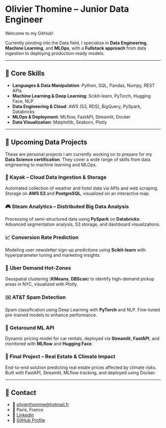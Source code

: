 # Olivier Thomine – Junior Data Engineer

Welcome to my GitHub!

Currently pivoting into the Data field, I specialize in **Data Engineering**, **Machine Learning**, and **MLOps**, with a **Fullstack approach** from data ingestion to deploying production-ready models.

---

## 🌟 Core Skills
- **Languages & Data Manipulation**: Python, SQL, Pandas, Numpy, REST APIs
- **Machine Learning & Deep Learning**: Scikit-learn, PyTorch, Hugging Face, NLP
- **Data Engineering & Cloud**: AWS (S3, RDS), BigQuery, PySpark, Databricks
- **MLOps & Deployment**: MLflow, FastAPI, Streamlit, Docker
- **Data Visualization**: Matplotlib, Seaborn, Plotly

---

## 🚀 Upcoming Data Projects

These are personal projects I am currently working on to prepare for my **Data Science certification**. They cover a wide range of skills from data engineering to machine learning and MLOps.

### 🌿 **Kayak** – Cloud Data Ingestion & Storage
Automated collection of weather and hotel data via APIs and web scraping. Storage on **AWS S3** and **PostgreSQL**, visualized on an interactive map.

### 🎮 **Steam Analytics** – Distributed Big Data Analysis
Processing of semi-structured data using **PySpark** on **Databricks**. Advanced segmentation analysis, S3 storage, and dashboard visualizations.

### 📈 **Conversion Rate Prediction**
Modeling user newsletter sign-up predictions using **Scikit-learn** with hyperparameter tuning and marketing insights.

### 🚖 **Uber Demand Hot-Zones**
Geospatial clustering (**KMeans**, **DBScan**) to identify high-demand pickup areas in NYC, visualized with Plotly.

### ✉️ **AT&T Spam Detection**
Spam classification using Deep Learning with **PyTorch** and NLP. Fine-tuned pre-trained models to enhance performance.

### 🚗 **Getaround ML API**
Dynamic pricing model for car rentals, deployed via **Streamlit**, **FastAPI**, and monitored with **MLflow** and **Hugging Face**.

### 🏡 **Final Project** – Real Estate & Climate Impact
End-to-end solution predicting real estate prices affected by climate risks. Built with FastAPI, Streamlit, MLflow tracking, and deployed using Docker.

---

## 📩 Contact
- 📧 olivierthomine@hotmail.fr  
- 📍 Paris, France  
- 🔗 [LinkedIn](#)  
- 🔗 [GitHub Profile](https://github.com/OlivierThomine)


<!--
**OlivierThomine/OlivierThomine** is a ✨ _special_ ✨ repository because its `README.md` (this file) appears on your GitHub profile.

Here are some ideas to get you started:

- 🔭 I’m currently working on ...
- 🌱 I’m currently learning ...
- 👯 I’m looking to collaborate on ...
- 🤔 I’m looking for help with ...
- 💬 Ask me about ...
- 📫 How to reach me: ...
- 😄 Pronouns: ...
- ⚡ Fun fact: ...
-->
